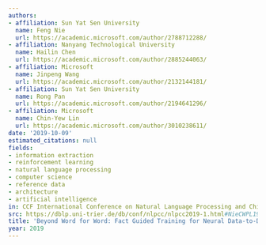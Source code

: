 ```yaml
---
authors:
- affiliation: Sun Yat Sen University
  name: Feng Nie
  url: https://academic.microsoft.com/author/2788712288/
- affiliation: Nanyang Technological University
  name: Hailin Chen
  url: https://academic.microsoft.com/author/2885244063/
- affiliation: Microsoft
  name: Jinpeng Wang
  url: https://academic.microsoft.com/author/2132144181/
- affiliation: Sun Yat Sen University
  name: Rong Pan
  url: https://academic.microsoft.com/author/2194641296/
- affiliation: Microsoft
  name: Chin-Yew Lin
  url: https://academic.microsoft.com/author/3010238611/
date: '2019-10-09'
estimated_citations: null
fields:
- information extraction
- reinforcement learning
- natural language processing
- computer science
- reference data
- architecture
- artificial intelligence
in: CCF International Conference on Natural Language Processing and Chinese Computing
src: https://dblp.uni-trier.de/db/conf/nlpcc/nlpcc2019-1.html#NieCWPL19
title: 'Beyond Word for Word: Fact Guided Training for Neural Data-to-Document Generation'
year: 2019
---
```

